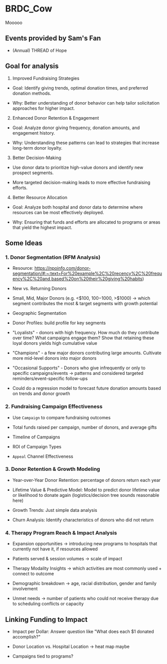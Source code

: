 # BRDC_Cow
Mooooo



## Events provided by Sam's Fan

- (Annual) THREAD of Hope


## Goal for analysis

1. Improved Fundraising Strategies

- Goal: Identify giving trends, optimal donation times, and preferred donation methods.

- Why: Better understanding of donor behavior can help tailor solicitation approaches for higher impact.

2. Enhanced Donor Retention & Engagement

- Goal: Analyze donor giving frequency, donation amounts, and engagement history.

- Why: Understanding these patterns can lead to strategies that increase long-term donor loyalty.

3. Better Decision-Making

- Use donor data to prioritize high-value donors and identify new prospect segments.

- More targeted decision-making leads to more effective fundraising efforts.

4. Better Resource Allocation
- Goal: Analyze both hospital and donor data to determine where resources can be most effectively deployed.

- Why: Ensuring that funds and efforts are allocated to programs or areas that yield the highest impact.

## Some Ideas

### 1. Donor Segmentation (RFM Analysis)

- Resource: https://npoinfo.com/donor-segmentation/#:~:text=For%20example%2C%20recency%2C%20frequency%2C%20and,based%20on%20their%20giving%20habits)

- New vs. Returning Donors

- Small, Mid, Major Donors (e.g. <$100, $100-$1000, >$1000) -> which segment contributes the most & target segments with growth potential

- Geographic Segmentation 

- Donor Profiles: build profile for key segments

+ "Loyalists" - donors with high frequency. How much do they contribute over time? What campaigns engage them? Show that retaining these loyal donors yields high cumulative value

+ "Champions" - a few major donors contributing large amounts. Cultivate more mid-level donors into major donors

+ "Occasional Supports" - Donors who give infrequently or only to specific campaigns/events -> patterns and considered targeted reminders/event-specific follow-ups

- Could do a regression model to forecast future donation amounts based on trends and donor growth

### 2. Fundraising Campaign Effectiveness

- Use `Campaign` to compare fundraising outcomes

+ Total funds raised per campaign, number of donors, and average gifts

+ Timeline of Campaigns

+ ROI of Campaign Types

- `Appeal` Channel Effectiveness

### 3. Donor Retention & Growth Modeling

- Year-over-Year Donor Retention: percentage of donors return each year

- Lifetime Value & Predictive Model: Model to predict donor lifetime value or likelihood to donate again (logistics/decision tree sounds reasonable here)

- Growth Trends: Just simple data analysis

- Churn Analysis: Identify characteristics of donors who did not return

### 4. Therapy Program Reach & Impact Analysis

- Expansion opportunities -> introducing new programs to hospitals that currently not have it, if resources allowed

- Patients served & session volumes -> scale of impact

- Therapy Modality Insights -> which activities are most commonly used + connect to outcome

- Demographic breakdown -> age, racial distribution, gender and family involvement

- Unmet needs -> number of patients who could not receive therapy due to scheduling conflicts or capacity

## Linking Funding to Impact

- Impact per Dollar: Answer question like "What does each $1 donated accomplish?"

- Donor Location vs. Hospital Location -> heat map maybe 

- Campaigns tied to programs?

